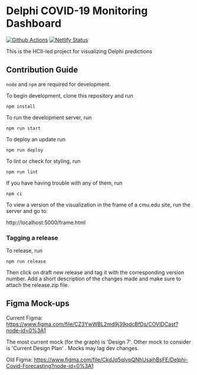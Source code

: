 # Delphi COVID-19 Monitoring Dashboard

[![Github Actions][github-actions-image]][github-actions-url] [![Netlify Status][netlify-image]][netlify-url]

This is the HCII-led project for visualizing Delphi predictions

## Contribution Guide

`node` and `npm` are required for development.

To begin development, clone this repository and run

`npm install`

To run the development server, run

`npm run start`

To deploy an update run

`npm run deploy`

To lint or check for styling, run

`npm run lint`

If you have having trouble with any of them, run

`npm ci`

To view a version of the visualization in the frame of a cmu.edu site, run the server and go to:

http://localhost:5000/frame.html

### Tagging a release

To release, run

`npm run release`

Then click on draft new release and tag it with the corresponding version number. Add a short description of the changes made and make sure to attach the release.zip file.

## Figma Mock-ups

Current Figma: https://www.figma.com/file/CZ3YwWBL2md9j39qdcBfDs/COVIDCast?node-id=0%3A1

The most current mock (for the graph) is 'Design 7'. Other mock to consider is 'Current Design Plan' . Mocks may lag dev changes.

[github-actions-image]: https://github.com/cmu-delphi/www-covidcast/workflows/ci/badge.svg
[github-actions-url]: https://github.com/cmu-delphi/www-covidcast/actions
[netlify-image]: https://api.netlify.com/api/v1/badges/9ecc1d05-6a4e-4848-a7ad-f4490b0a26aa/deploy-status
[netlify-url]: https://app.netlify.com/sites/cmu-delphi-covidcast/deploys

Old Figma: https://www.figma.com/file/CkdJq5qlvpQNhUsaihBsFE/Delphi-Covid-Forecasting?node-id=0%3A1
